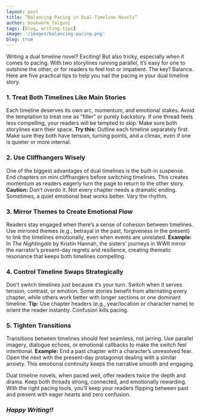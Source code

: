 ```yaml
---
layout: post
title: “Balancing Pacing in Dual-Timeline Novels”
author: bookworm_falguni
tags: [blog, writing-tips]
image: '/images/balancing-pacing.png'
blog: true
---
```

Writing a dual timeline novel? Exciting! But also tricky, especially when it comes to pacing. With two storylines running parallel, it’s easy for one to outshine the other, or for readers to feel lost or impatient. The key? Balance. Here are five practical tips to help you nail the pacing in your dual timeline story.

### 1. Treat Both Timelines Like Main Stories
Each timeline deserves its own arc, momentum, and emotional stakes. Avoid the temptation to treat one as “filler” or purely backstory. If one thread feels less compelling, your readers will be tempted to skip. Make sure both storylines earn their space.
**Try this:** Outline each timeline separately first. Make sure they both have tension, turning points, and a climax, even if one is quieter or more internal.

### 2. Use Cliffhangers Wisely
One of the biggest advantages of dual timelines is the built-in suspense. End chapters on mini cliffhangers before switching timelines. This creates momentum as readers eagerly turn the page to return to the other story.
**Caution:** Don’t overdo it. Not every chapter needs a dramatic ending. Sometimes, a quiet emotional beat works better. Vary the rhythm.

### 3. Mirror Themes to Create Emotional Flow
Readers stay engaged when there’s a sense of cohesion between timelines. Use mirrored themes (e.g., betrayal in the past, forgiveness in the present) to link the timelines emotionally, even when events are unrelated.
**Example:** In *The Nightingale* by Kristin Hannah, the sisters' journeys in WWII mirror the narrator’s present-day regrets and resilience, creating thematic resonance that keeps both timelines compelling.

### 4. Control Timeline Swaps Strategically
Don’t switch timelines just because it’s your turn. Switch when it serves tension, contrast, or emotion. Some stories benefit from alternating every chapter, while others work better with longer sections or one dominant timeline.
**Tip:** Use chapter headers (e.g., year/location or character name) to orient the reader instantly. Confusion kills pacing.

### 5. Tighten Transitions
Transitions between timelines should feel seamless, not jarring. Use parallel imagery, dialogue echoes, or emotional callbacks to make the switch feel intentional.
**Example:** End a past chapter with a character’s unresolved fear. Open the next with the present-day protagonist dealing with a similar anxiety. This emotional continuity keeps the narrative smooth and engaging.

Dual timeline novels, when paced well, offer readers twice the depth and drama. Keep both threads strong, connected, and emotionally rewarding. With the right pacing tools, you’ll keep your readers flipping between past and present with eager hearts and zero confusion.

### ***Happy Writing!!***
